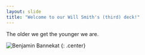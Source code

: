 ```yaml
---
layout: slide
title: "Welcome to our Will Smith's (third) deck!"
---
```


The older we get the younger we are.

![Benjamin Bannekat](https://octodex.github.com/bannekat/)
{: .center}